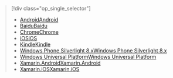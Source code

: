 > [!div class="op_single_selector"]
> * [<span data-ttu-id="91e05-101">Android</span><span class="sxs-lookup"><span data-stu-id="91e05-101">Android</span></span>](../articles/notification-hubs/notification-hubs-android-push-notification-google-fcm-get-started.md)
> * [<span data-ttu-id="91e05-102">Baidu</span><span class="sxs-lookup"><span data-stu-id="91e05-102">Baidu</span></span>](../articles/notification-hubs/notification-hubs-baidu-china-android-notifications-get-started.md)
> * [<span data-ttu-id="91e05-103">Chrome</span><span class="sxs-lookup"><span data-stu-id="91e05-103">Chrome</span></span>](../articles/notification-hubs/notification-hubs-chrome-push-notifications-get-started.md)
> * [<span data-ttu-id="91e05-104">iOS</span><span class="sxs-lookup"><span data-stu-id="91e05-104">iOS</span></span>](../articles/notification-hubs/notification-hubs-ios-apple-push-notification-apns-get-started.md)
> * [<span data-ttu-id="91e05-105">Kindle</span><span class="sxs-lookup"><span data-stu-id="91e05-105">Kindle</span></span>](../articles/notification-hubs/notification-hubs-kindle-amazon-adm-push-notification.md)
> * [<span data-ttu-id="91e05-106">Windows Phone Silverlight 8.x</span><span class="sxs-lookup"><span data-stu-id="91e05-106">Windows Phone Silverlight 8.x</span></span>](../articles/notification-hubs/notification-hubs-windows-mobile-push-notifications-mpns.md)
> * [<span data-ttu-id="91e05-107">Windows Universal Platform</span><span class="sxs-lookup"><span data-stu-id="91e05-107">Windows Universal Platform</span></span>](../articles/notification-hubs/notification-hubs-windows-store-dotnet-get-started-wns-push-notification.md)
> * [<span data-ttu-id="91e05-108">Xamarin.Android</span><span class="sxs-lookup"><span data-stu-id="91e05-108">Xamarin.Android</span></span>](../articles/notification-hubs/xamarin-notification-hubs-push-notifications-android-gcm.md)
> * [<span data-ttu-id="91e05-109">Xamarin.iOS</span><span class="sxs-lookup"><span data-stu-id="91e05-109">Xamarin.iOS</span></span>](../articles/notification-hubs/xamarin-notification-hubs-ios-push-notification-apns-get-started.md)
> 
> 

